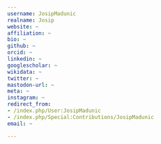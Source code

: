 ```yaml
---
username: JosipMadunic
realname: Josip
website: ~
affiliation: ~
bio: ~
github: ~
orcid: ~
linkedin: ~
googlescholar: ~
wikidata: ~
twitter: ~
mastodon-url: ~
meta: ~
instagram: ~
redirect_from:
- /index.php/User:JosipMadunic
- /index.php/Special:Contributions/JosipMadunic
email: ~

---
```

